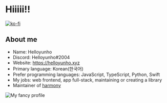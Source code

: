 # Hiiiii!!

[![ko-fi](https://ko-fi.com/img/githubbutton_sm.svg)](https://ko-fi.com/E1E64EHAV)

## About me

- Name: Helloyunho
- Discord: Helloyunho#2004
- Website: https://helloyunho.xyz
- Primary language: Korean(한국어)
- Prefer programming languages: JavaScript, TypeScript, Python, Swift
- My jobs: web frontend, app full-stack, maintaining or creating a library
- Maintainer of [harmony](https://github.com/harmony-org/harmony)

![My fancy profile](https://github-readme-stats.vercel.app/api?username=Helloyunho&show_icons=true&theme=onedark)
